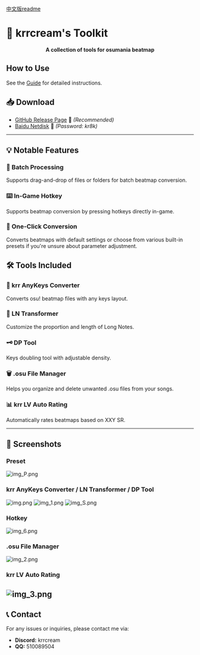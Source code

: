 ﻿[中文版readme](readme_cn.md)

# 🎵 krrcream's Toolkit

<p align="center">
  <b>A collection of tools for osumania beatmap</b>
</p>

## How to Use

 See the [Guide](guide.md) for detailed instructions.

## 📥 Download

- [GitHub Release Page](https://github.com/krrcream/krrcream-Toolkit/releases) 🚀 *(Recommended)*
- [Baidu Netdisk](https://pan.baidu.com/s/1VBhS-RCG402KkjoX9obQNw?from=init&pwd=kr8k) 🔗 *(Password: kr8k)*

---
## 💡 Notable Features

### 📁 Batch Processing
Supports drag-and-drop of files or folders for batch beatmap conversion.

### ⌨️ In-Game Hotkey
Supports beatmap conversion by pressing hotkeys directly in-game.

### 🔄 One-Click Conversion
Converts beatmaps with default settings or choose from various built-in presets if you're unsure about parameter adjustment.

## 🛠️ Tools Included

### 🎵 krr AnyKeys Converter
Converts osu! beatmap files with any keys layout.

### 📝 LN Transformer
Customize the proportion and length of Long Notes.

### 🗝 DP Tool
Keys doubling tool with adjustable density.

### 🗑️ .osu File Manager
Helps you organize and delete unwanted .osu files from your songs.

### 📊 krr LV Auto Rating
Automatically rates beatmaps based on XXY SR.

---

## 📸 Screenshots

### Preset
![img_P.png](img/7.jpg)
### krr AnyKeys Converter / LN Transformer / DP Tool
![img.png](img/1.jpg)
![img_1.png](img/2.jpg)
![img_S.png](img/3.jpg)
### Hotkey
![img_6.png](img/6.jpg)
### .osu File Manager
![img_2.png](img/4.jpg)
### krr LV Auto Rating
![img_3.png](img/5.jpg)
---

## 📞 Contact
For any issues or inquiries, please contact me via:
- **Discord:** krrcream
- **QQ:** 510089504